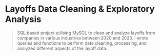 # Layoffs Data Cleaning & Exploratory Analysis
> SQL based project utilising MySQL to clean and analyze layoffs from companies in various industries between 2020 and 2023. I wrote queries and functions to perform data cleaning, processing, and analyzed different aspects of the layoff data.
